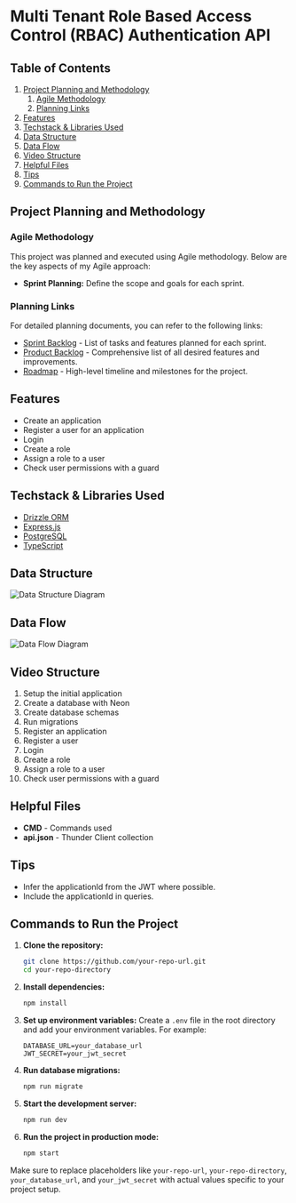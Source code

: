 # Multi Tenant Role Based Access Control (RBAC) Authentication API

## Table of Contents
1. [Project Planning and Methodology](#project-planning-and-methodology)
    1. [Agile Methodology](#agile-methodology)
    2. [Planning Links](#planning-links)
2. [Features](#features)
3. [Techstack & Libraries Used](#techstack--libraries-used)
4. [Data Structure](#data-structure)
5. [Data Flow](#data-flow)
6. [Video Structure](#video-structure)
7. [Helpful Files](#helpful-files)
8. [Tips](#tips)
9. [Commands to Run the Project](#commands-to-run-the-project)

## Project Planning and Methodology

### Agile Methodology
This project was planned and executed using Agile methodology. Below are the key aspects of my Agile approach:
- **Sprint Planning:** Define the scope and goals for each sprint.

### Planning Links
For detailed planning documents, you can refer to the following links:
- [Sprint Backlog](#) - List of tasks and features planned for each sprint.
- [Product Backlog](#) - Comprehensive list of all desired features and improvements.
- [Roadmap](#) - High-level timeline and milestones for the project.

## Features
* Create an application
* Register a user for an application
* Login
* Create a role
* Assign a role to a user
* Check user permissions with a guard

## Techstack & Libraries Used
* [Drizzle ORM](https://github.com/drizzle-team/drizzle-orm)
* [Express.js](https://expressjs.com/)
* [PostgreSQL](https://www.postgresql.org/)
* [TypeScript](https://www.typescriptlang.org/)

## Data Structure
<img src="./img/diagram.png" alt="Data Structure Diagram" />

## Data Flow
<img src="./img/data-flow.png" alt="Data Flow Diagram" />

## Video Structure
1. Setup the initial application
2. Create a database with Neon
3. Create database schemas
4. Run migrations
5. Register an application
6. Register a user
7. Login
8. Create a role
9. Assign a role to a user
10. Check user permissions with a guard

## Helpful Files
* **CMD** - Commands used
* **api.json** - Thunder Client collection

## Tips
* Infer the applicationId from the JWT where possible.
* Include the applicationId in queries.

## Commands to Run the Project

1. **Clone the repository:**
    ```bash
    git clone https://github.com/your-repo-url.git
    cd your-repo-directory
    ```

2. **Install dependencies:**
    ```bash
    npm install
    ```

3. **Set up environment variables:**
    Create a `.env` file in the root directory and add your environment variables. For example:
    ```env
    DATABASE_URL=your_database_url
    JWT_SECRET=your_jwt_secret
    ```

4. **Run database migrations:**
    ```bash
    npm run migrate
    ```

5. **Start the development server:**
    ```bash
    npm run dev
    ```

6. **Run the project in production mode:**
    ```bash
    npm start
    ```

Make sure to replace placeholders like `your-repo-url`, `your-repo-directory`, `your_database_url`, and `your_jwt_secret` with actual values specific to your project setup.